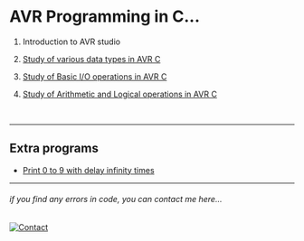  # AVR Programming in C...



1.  Introduction to AVR studio

1.  [Study of various data types in AVR C](./practical-2/)

1.  [Study of Basic I/O operations in AVR C](./practical-3/)

1.  [Study of Arithmetic and Logical operations in AVR C](./practical-4/)

<br/>

---

## Extra programs

-   [Print 0 to 9 with delay infinity times](./extra/ZeroToNine.c)


---

###### _if you find any errors in code, you can contact me here..._
[![Contact](https://img.shields.io/badge/Instagram-2d2f2e?style=for-the-badge&logo=instagram)](https://instagram.com/jay__s__p)

